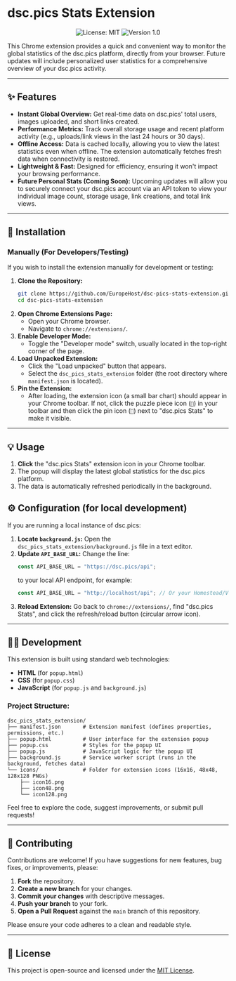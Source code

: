 # dsc.pics Stats Extension

<p align="center">
  <!--a href="https://chrome.google.com/webstore/detail/" target="_blank"><img src="https://img.shields.io/badge/Chrome%20Web%20Store-Install-blue?style=for-the-badge&logo=googlechrome" alt="Install from Chrome Web Store"></a-->
  <img src="https://img.shields.io/badge/License-MIT-green?style=for-the-badge" alt="License: MIT">
  <img src="https://img.shields.io/badge/Version-1.0-orange?style=for-the-badge" alt="Version 1.0">
</p>

This Chrome extension provides a quick and convenient way to monitor the global statistics of the dsc.pics platform, directly from your browser. Future updates will include personalized user statistics for a comprehensive overview of your dsc.pics activity.

---

## ✨ Features

*   **Instant Global Overview:** Get real-time data on dsc.pics' total users, images uploaded, and short links created.
*   **Performance Metrics:** Track overall storage usage and recent platform activity (e.g., uploads/link views in the last 24 hours or 30 days).
*   **Offline Access:** Data is cached locally, allowing you to view the latest statistics even when offline. The extension automatically fetches fresh data when connectivity is restored.
*   **Lightweight & Fast:** Designed for efficiency, ensuring it won't impact your browsing performance.
*   **Future Personal Stats (Coming Soon):** Upcoming updates will allow you to securely connect your dsc.pics account via an API token to view your individual image count, storage usage, link creations, and total link views.

---

## 🚀 Installation

<!--
### From Chrome Web Store (Recommended)

The easiest way to install the extension is directly from the Chrome Web Store:

1.  Visit the [dsc.pics Stats Extension page](https://chrome.google.com/webstore/detail/) (Link will be updated once published).
2.  Click the "Add to Chrome" button.
3.  Confirm the installation in the dialog box.
-->

### Manually (For Developers/Testing)

If you wish to install the extension manually for development or testing:

1.  **Clone the Repository:**
    ```bash
    git clone https://github.com/EuropeHost/dsc-pics-stats-extension.git
    cd dsc-pics-stats-extension
    ```
2.  **Open Chrome Extensions Page:**
    *   Open your Chrome browser.
    *   Navigate to `chrome://extensions/`.
3.  **Enable Developer Mode:**
    *   Toggle the "Developer mode" switch, usually located in the top-right corner of the page.
4.  **Load Unpacked Extension:**
    *   Click the "Load unpacked" button that appears.
    *   Select the `dsc_pics_stats_extension` folder (the root directory where `manifest.json` is located).
5.  **Pin the Extension:**
    *   After loading, the extension icon (a small bar chart) should appear in your Chrome toolbar. If not, click the puzzle piece icon (`🧩`) in your toolbar and then click the pin icon (`📌`) next to "dsc.pics Stats" to make it visible.

---

## 💡 Usage

1.  **Click** the "dsc.pics Stats" extension icon in your Chrome toolbar.
2.  The popup will display the latest global statistics for the dsc.pics platform.
3.  The data is automatically refreshed periodically in the background.

## ⚙️ Configuration (for local development)

If you are running a local instance of dsc.pics:

1.  **Locate `background.js`:** Open the `dsc_pics_stats_extension/background.js` file in a text editor.
2.  **Update `API_BASE_URL`:** Change the line:
    ```javascript
    const API_BASE_URL = "https://dsc.pics/api";
    ```
    to your local API endpoint, for example:
    ```javascript
    const API_BASE_URL = "http://localhost/api"; // Or your Homestead/Valet URL like "http://yourproject.test/api"
    ```
3.  **Reload Extension:** Go back to `chrome://extensions/`, find "dsc.pics Stats", and click the refresh/reload button (circular arrow icon).

---

## 👨‍💻 Development

This extension is built using standard web technologies:

*   **HTML** (for `popup.html`)
*   **CSS** (for `popup.css`)
*   **JavaScript** (for `popup.js` and `background.js`)

### Project Structure:
```
dsc_pics_stats_extension/
├── manifest.json       # Extension manifest (defines properties, permissions, etc.)
├── popup.html          # User interface for the extension popup
├── popup.css           # Styles for the popup UI
├── popup.js            # JavaScript logic for the popup UI
├── background.js       # Service worker script (runs in the background, fetches data)
└── icons/              # Folder for extension icons (16x16, 48x48, 128x128 PNGs)
    ├── icon16.png
    ├── icon48.png
    └── icon128.png
```
Feel free to explore the code, suggest improvements, or submit pull requests!

---

## 🤝 Contributing

Contributions are welcome! If you have suggestions for new features, bug fixes, or improvements, please:

1.  **Fork** the repository.
2.  **Create a new branch** for your changes.
3.  **Commit your changes** with descriptive messages.
4.  **Push your branch** to your fork.
5.  **Open a Pull Request** against the `main` branch of this repository.

Please ensure your code adheres to a clean and readable style.

---

## 📜 License

This project is open-source and licensed under the [MIT License](LICENSE.md).
